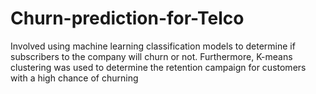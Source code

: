 # Churn-prediction-for-Telco
Involved using machine learning classification models to determine if subscribers to the company will churn or not. Furthermore, K-means clustering was used to determine the retention campaign for customers with a high chance of churning

